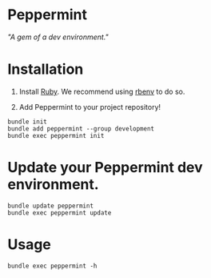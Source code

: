 # Peppermint

_"A gem of a dev environment."_

# Installation

1. Install [Ruby](https://www.ruby-lang.org/). We recommend using
   [rbenv](https://github.com/rbenv/rbenv) to do so.

2. Add Peppermint to your project repository!

```shell
bundle init
bundle add peppermint --group development
bundle exec peppermint init
```

# Update your Peppermint dev environment.

```shell
bundle update peppermint
bundle exec peppermint update
```

# Usage

```shell
bundle exec peppermint -h
```
